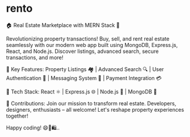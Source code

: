 # rento
🏠 Real Estate Marketplace with MERN Stack 🏢

Revolutionizing property transactions! Buy, sell, and rent real estate seamlessly with our modern web app built using MongoDB, Express.js, React, and Node.js. Discover listings, advanced search, secure transactions, and more!

🚀 Key Features: Property Listings 🏘️ | Advanced Search 🔍 | User Authentication 🔐 | Messaging System 💬 | Payment Integration 💳

🔗 Tech Stack: React ⚛️ | Express.js 🌐 | Node.js 🚀 | MongoDB 🍃

👋 Contributions: Join our mission to transform real estate. Developers, designers, enthusiasts – all welcome! Let's reshape property experiences together!

Happy coding! 😄🏡🛍️..
